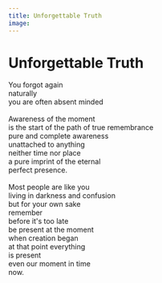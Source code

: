 ```yaml
---
title: Unforgettable Truth
image:
---
```


# Unforgettable Truth

<div class="aphorism-text">

You forgot again  <br/>
naturally  <br/>
you are often absent minded  <br/>
  <br/>
Awareness of the moment  <br/>
is the start of the path of true remembrance  <br/>
pure and complete awareness  <br/>
unattached to anything  <br/>
neither time nor place  <br/>
a pure imprint of the eternal  <br/>
perfect presence.  <br/>
  <br/>
Most people are like you  <br/>
living in darkness and confusion  <br/>
but for your own sake  <br/>
remember  <br/>
before it's too late  <br/>
be present at the moment  <br/>
when creation began  <br/>
at that point everything  <br/>
is present  <br/>
even our moment in time  <br/>
now.  <br/>

</div>